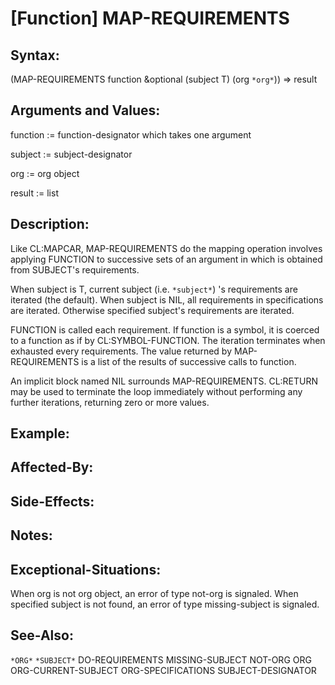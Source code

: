 # [Function] MAP-REQUIREMENTS

## Syntax:

(MAP-REQUIREMENTS function &optional (subject T) (org `*org*`))
=> result

## Arguments and Values:

function := function-designator which takes one argument

subject := subject-designator

org := org object

result := list

## Description:
Like CL:MAPCAR, MAP-REQUIREMENTS do the mapping operation involves applying FUNCTION to successive sets of an argument in which is obtained from SUBJECT's requirements.

When subject is T, current subject (i.e. `*subject*`) 's requirements are iterated (the default).
When subject is NIL, all requirements in specifications are iterated.
Otherwise specified subject's requirements are iterated.

FUNCTION is called each requirement.
If function is a symbol, it is coerced to a function as if by CL:SYMBOL-FUNCTION.
The iteration terminates when exhausted every requirements.
The value returned by MAP-REQUIREMENTS is a list of the results of successive calls to function.

An implicit block named NIL surrounds MAP-REQUIREMENTS.
CL:RETURN may be used to terminate the loop immediately without performing any further iterations, returning zero or more values.

## Example:

## Affected-By:

## Side-Effects:

## Notes:

## Exceptional-Situations:
When org is not org object, an error of type not-org is signaled.
When specified subject is not found, an error of type missing-subject is signaled.

## See-Also:

`*ORG*`
`*SUBJECT*`
DO-REQUIREMENTS
MISSING-SUBJECT
NOT-ORG
ORG
ORG-CURRENT-SUBJECT
ORG-SPECIFICATIONS
SUBJECT-DESIGNATOR
